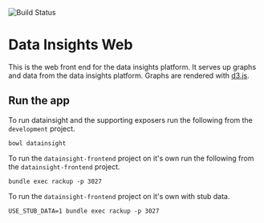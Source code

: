 ![Build Status](https://travis-ci.org/alphagov/datainsight-frontend.png?branch=master)

# Data Insights Web

This is the web front end for the data insights platform. It serves up graphs and data from the data insights platform.
Graphs are rendered with [d3.js](http://d3js.org/).


## Run the app

To run datainsight and the supporting exposers run the following from the `development` project.

```
bowl datainsight
```

To run the `datainsight-frontend` project on it's own run the following from the `datainsight-frontend` project.

```
bundle exec rackup -p 3027
```

To run the `datainsight-frontend` project on it's own with stub data.

```
USE_STUB_DATA=1 bundle exec rackup -p 3027
```


